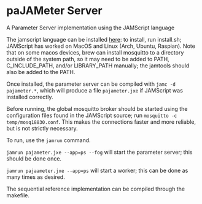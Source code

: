 # paJAMeter Server

A Parameter Server implementation using the JAMScript language

The jamscript language can be installed [here](https://github.com/citelab/JAMScript): to install, run install.sh; JAMScript has worked on MacOS and Linux (Arch, Ubuntu, Raspian). Note that on some macos devices, brew can install mosquitto to a directory outside of the system path, so it may need to be added to PATH, C_INCLUDE_PATH, and/or LIBRARY_PATH manually; the jamtools should also be added to the PATH.

Once installed, the parameter server can be compiled with `jamc -d pajameter.*`, which will produce a file `pajameter.jxe` if JAMScript was installed correctly.

Before running, the global mosquitto broker should be started using the configuration files found in the JAMScript source; run `mosquitto -c temp/mosq18830.conf`. This makes the connections faster and more reliable, but is not strictly necessary.

To run, use the `jamrun` command.

`jamrun pajameter.jxe --app=ps --fog` will start the parameter server; this should be done once.

`jamrun pajaameter.jxe --app=ps` will start a worker; this can be done as many times as desired.

The sequential reference implementation can be compiled through the makefile.
